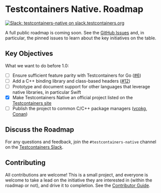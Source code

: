# Testcontainers Native. Roadmap

[![Slack: testcontainers-native on slack.testcontainers.org](https://img.shields.io/badge/Slack-%23testcontainers%E2%80%94native-brightgreen?style=flat&logo=slack)](http://slack.testcontainers.org/)

A full public roadmap is coming soon.
See the [GitHub Issues](https://github.com/testcontainers/testcontainers-native/issues) and,
in particular,
the pinned issues to learn about the key initiatives on the table.

## Key Objectives

What we want to do before 1.0:

- [ ] Ensure sufficient feature parity with Testcontainers for Go ([#6](https://github.com/testcontainers/testcontainers-native/issues/6))
- [ ] Add a C++ binding library and class-based headers ([#12](https://github.com/testcontainers/testcontainers-native/issues/12))
- [ ] Prototype and document support for other languages that
  leverage native libraries, in particular Swift
- [x] Make Testcontainers Native an official project
  listed on the [Testcontainers site](https://testcontainers.com/)
- [ ] Publish the project to common C/C++ package managers
  ([vcpkg](https://github.com/testcontainers/testcontainers-native/issues/2),
  [Conan](https://github.com/testcontainers/testcontainers-native/issues/3))

## Discuss the Roadmap

For any questions and feedback,
join the `#testcontainers-native` channel on the [Testcontainers Slack](http://slack.testcontainers.org/).

## Contributing

All contributions are welcome!
This is a small project, and everyone is welcome to take a lead
on the initiative they are interested in (within the roadmap or not),
and drive it to completion.
See the [Contributor Guide](CONTRIBUTING.md).
